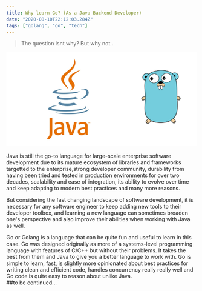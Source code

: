 ```yaml
---
title: Why learn Go? (As a Java Backend Developer)
date: "2020-08-10T22:12:03.284Z"
tags: ["golang", "go", "tech"]
---
```



>The question isnt why?
>But why not..

![Java To Golang](./java-go.jpg)


Java is still the  go-to language for large-scale enterprise software development due to its mature ecosystem of libraries and frameworks targetted to the enterprise,strong developer community, durability from having been tried and tested in production environments for over two decades, scalability and ease of integration, its ability to evolve over time and keep adapting to modern best practices and many more reasons.

But considering the fast changing landscape of software development, it is necessary for any software engineer to keep adding new tools to their developer toolbox, and learning a new language can sometimes broaden one's perspective and also improve their abilities when working with Java as well.

Go or Golang is a language that can be quite fun and useful to learn in this case. Go was designed originally as more of a systems-level programming language with features of C/C++ but without their problems. It takes the best from them and Java to give you a better language to work with. Go is simple to learn, fast, is slightly more opinionated about best practices for writing clean and efficient code, handles concurrency really really well and Go code is quite easy to reason about unlike Java.  
##to be continued...



